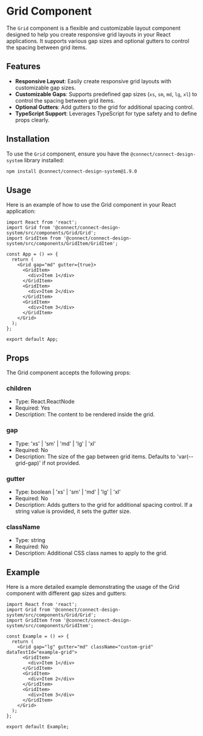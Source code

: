 # Grid Component

The `Grid` component is a flexible and customizable layout component designed to help you create responsive grid layouts in your React applications. It supports various gap sizes and optional gutters to control the spacing between grid items.

## Features

- **Responsive Layout**: Easily create responsive grid layouts with customizable gap sizes.
- **Customizable Gaps**: Supports predefined gap sizes (`xs`, `sm`, `md`, `lg`, `xl`) to control the spacing between grid items.
- **Optional Gutters**: Add gutters to the grid for additional spacing control.
- **TypeScript Support**: Leverages TypeScript for type safety and to define props clearly.

## Installation

To use the `Grid` component, ensure you have the `@connect/connect-design-system` library installed:

```bash
npm install @connect/connect-design-system@1.9.0
```

## Usage

Here is an example of how to use the Grid component in your React application:

```tsx
import React from 'react';
import Grid from '@connect/connect-design-system/src/components/Grid/Grid';
import GridItem from '@connect/connect-design-system/src/components/GridItem/GridItem';

const App = () => {
  return (
    <Grid gap="md" gutter={true}>
      <GridItem>
        <div>Item 1</div>
      </GridItem>
      <GridItem>
        <div>Item 2</div>
      </GridItem>
      <GridItem>
        <div>Item 3</div>
      </GridItem>
    </Grid>
  );
};

export default App;
```

## Props

The Grid component accepts the following props:

### children

- Type: React.ReactNode
- Required: Yes
- Description: The content to be rendered inside the grid.

### gap

- Type: 'xs' | 'sm' | 'md' | 'lg' | 'xl'
- Required: No
- Description: The size of the gap between grid items. Defaults to 'var(--grid-gap)' if not provided.

### gutter

- Type: boolean | 'xs' | 'sm' | 'md' | 'lg' | 'xl'
- Required: No
- Description: Adds gutters to the grid for additional spacing control. If a string value is provided, it sets the gutter size.

### className

- Type: string
- Required: No
- Description: Additional CSS class names to apply to the grid.

## Example

Here is a more detailed example demonstrating the usage of the Grid component with different gap sizes and gutters:

```tsx
import React from 'react';
import Grid from '@connect/connect-design-system/src/components/Grid/Grid';
import GridItem from '@connect/connect-design-system/src/components/GridItem';

const Example = () => {
  return (
    <Grid gap="lg" gutter="md" className="custom-grid" dataTestId="example-grid">
      <GridItem>
        <div>Item 1</div>
      </GridItem>
      <GridItem>
        <div>Item 2</div>
      </GridItem>
      <GridItem>
        <div>Item 3</div>
      </GridItem>
    </Grid>
  );
};

export default Example;
```
